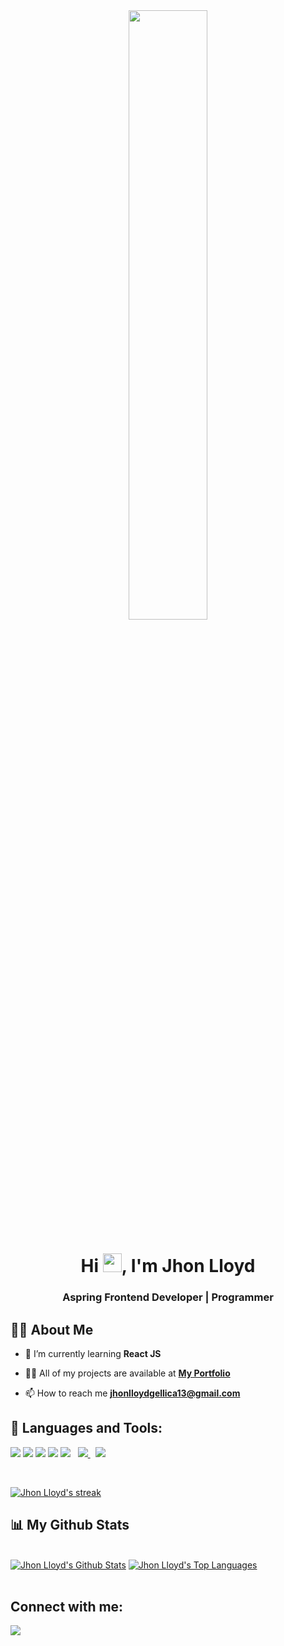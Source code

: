 <div align="center"><a href="#"><img width="50%" height="auto" src="https://media.giphy.com/media/iIqmM5tTjmpOB9mpbn/giphy.gif"/></a>
</div>

<h1 align="center">Hi <img src="https://raw.githubusercontent.com/MartinHeinz/MartinHeinz/master/wave.gif" width="30px">, I'm Jhon Lloyd</h1>
<h3 align="center">Aspring Frontend Developer | Programmer</h3>

## 🙋‍♂️ About Me

- 🌱 I’m currently learning **React JS**

- 👨‍💻 All of my projects are available at **[My Portfolio](https://dyoll.netlify.app/)**

- 📫 How to reach me **jhonlloydgellica13@gmail.com**

## 🚀 Languages and Tools:

<p align="left">   
    <a target="_blank"> <img src="https://img.icons8.com/color/48/000000/html-5.png"/> </a> 
    <a target="_blank"> <img src="https://img.icons8.com/color/48/000000/css3.png"/> </a> 
     <a target="_blank"> <img src="https://img.icons8.com/color/48/000000/javascript.png"/> </a>  
    <a target="_blank"> <img src="https://img.icons8.com/external-tal-revivo-color-tal-revivo/48/000000/external-jquery-is-a-javascript-library-designed-to-simplify-html-logo-color-tal-revivo.png"/> </a> 
    <a style="padding-right:8px;" target="_blank"> <img src="https://img.icons8.com/color/48/000000/c-sharp-logo.png"/> </a> 
    <a style="padding-right:8px;" href="https://www.mysql.com/" target="_blank"> <img src="https://img.icons8.com/fluent/50/000000/mysql-logo.png"/> </a>
    <a target="_blank"> <img src="https://img.icons8.com/color/48/000000/git.png"/> </a>    
</p>

<br/>

<p align="left">
    <a href="https://github.com/jhonlloydgellica15/github-readme-streak-stats">
        <img title="🔥 Get streak stats for your profile at git.io/streak-stats" alt="Jhon Lloyd's streak" src="https://github-readme-streak-stats.herokuapp.com/?      user=jhonlloydgellica15&theme=black-ice&hide_border=true&stroke=0000&background=060A0CD0"/>
    </a>
</p>

## 📊 My Github Stats

  <br/>
    <a href="https://github.com/jhonlloydgellica15/github-readme-stats"><img alt="Jhon Lloyd's Github Stats" src="https://github-readme-stats.vercel.app/api?username=jhonlloydgellica15&show_icons=true&count_private=true&theme=react&hide_border=true&bg_color=0D1117" /></a>
  <a href="https://github.com/jhonlloydgellica15/github-readme-stats"><img alt="Jhon Lloyd's Top Languages" src="https://github-readme-stats.vercel.app/api/top-langs/?username=jhonlloydgellica15&langs_count=8&count_private=true&layout=compact&theme=react&hide_border=true&bg_color=0D1117" /></a>
  <br/>

<br/>

## Connect with me:

<p align="left">

<a href = "https://www.linkedin.com/in/jhon-lloyd-gellica-0862aa201/"><img src="https://img.icons8.com/fluent/48/000000/linkedin.png"/></a>

</p>

